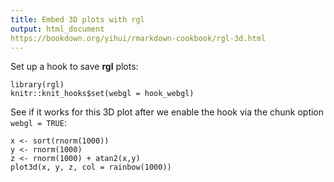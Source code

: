 ```yaml
---
title: Embed 3D plots with rgl
output: html_document
https://bookdown.org/yihui/rmarkdown-cookbook/rgl-3d.html
---
```


Set up a hook to save **rgl** plots:

```{r, setup}
library(rgl)
knitr::knit_hooks$set(webgl = hook_webgl)
```

See if it works for this 3D plot after we enable the hook
via the chunk option `webgl = TRUE`:

```{r, test-rgl, webgl=TRUE}
x <- sort(rnorm(1000))
y <- rnorm(1000)
z <- rnorm(1000) + atan2(x,y)
plot3d(x, y, z, col = rainbow(1000))
```

